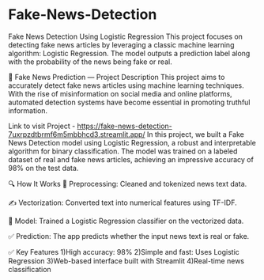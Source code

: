 # Fake-News-Detection
Fake News Detection Using Logistic Regression This project focuses on detecting fake news articles by leveraging a classic machine learning algorithm: Logistic Regression. The model outputs a prediction label along with the probability of the news being fake or real.

📰 Fake News Prediction — Project Description
This project aims to accurately detect fake news articles using machine learning techniques. With the rise of misinformation on social media and online platforms, automated detection systems have become essential in promoting truthful information.

Link to visit Project - https://fake-news-detection-7uxrpzdtbrmf6m5mbbhcd3.streamlit.app/
In this project, we built a Fake News Detection model using Logistic Regression, a robust and interpretable algorithm for binary classification. The model was trained on a labeled dataset of real and fake news articles, achieving an impressive accuracy of 98% on the test data.

🔍 How It Works
🧹 Preprocessing: Cleaned and tokenized news text data.

✍️ Vectorization: Converted text into numerical features using TF-IDF.

🧠 Model: Trained a Logistic Regression classifier on the vectorized data.

✅ Prediction: The app predicts whether the input news text is real or fake.

✅ Key Features
1)High accuracy: 98%
2)Simple and fast: Uses Logistic Regression
3)Web-based interface built with Streamlit
4)Real-time news classification

